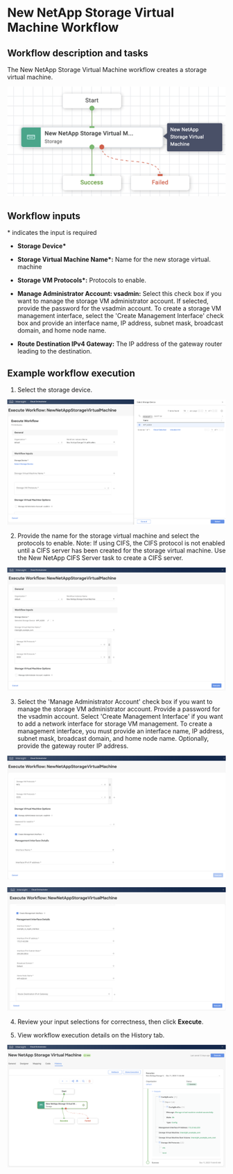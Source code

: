 # New NetApp Storage Virtual Machine Workflow

## Workflow description and tasks

The New NetApp Storage Virtual Machine workflow creates a storage
virtual machine.

![](../images/NewNetAppStorageVirtualMachine/85136df7c5f5ada38d68328d67945271294caf2a.png)

## Workflow inputs
\* indicates the input is required

- **Storage Device\***

- **Storage Virtual Machine Name\*:** Name for the new storage virtual.
machine

- **Storage VM Protocols\*:** Protocols to enable.

- **Manage Administrator Account: vsadmin:** Select this check box if you
want to manage the storage VM administrator account. If selected,
provide the password for the vsadmin account. To create a storage VM
management interface, select the 'Create Management Interface' check box
and provide an interface name, IP address, subnet mask, broadcast
domain, and home node name.

- **Route Destination IPv4 Gateway:** The IP address of the gateway router
leading to the destination.

## Example workflow execution

1.  Select the storage device.

![](../images/NewNetAppStorageVirtualMachine/b7c8eccf3c019985d7036875d752c8df3fdda9f9.png)

2.  Provide the name for the storage virtual machine and select the
    protocols to enable. Note: If using CIFS, the CIFS protocol is not
    enabled until a CIFS server has been created for the storage virtual
    machine. Use the New NetApp CIFS Server task to create a CIFS
    server.

![](../images/NewNetAppStorageVirtualMachine/388a0fbdcdd776f220d5deb27771fd0539740d60.png)

3.  Select the 'Manage Administrator Account' check box if you want to
    manage the storage VM administrator account. Provide a password for
    the vsadmin account. Select 'Create Management Interface' if you
    want to add a network interface for storage VM management. To create
    a management interface, you must provide an interface name, IP
    address, subnet mask, broadcast domain, and home node name.
    Optionally, provide the gateway router IP address.

![](../images/NewNetAppStorageVirtualMachine/598f599571ad1256c92be8035c32506970a4cb28.png)

![](../images/NewNetAppStorageVirtualMachine/c6423df0c89bbfa6a924ed36a56881250ae3e067.png)

4.  Review your input selections for correctness, then click **Execute**.

5.  View workflow execution details on the History tab.

![](../images/NewNetAppStorageVirtualMachine/e3d86014aa03b7ae84dbcafbd44e13784d70d29d.png)
